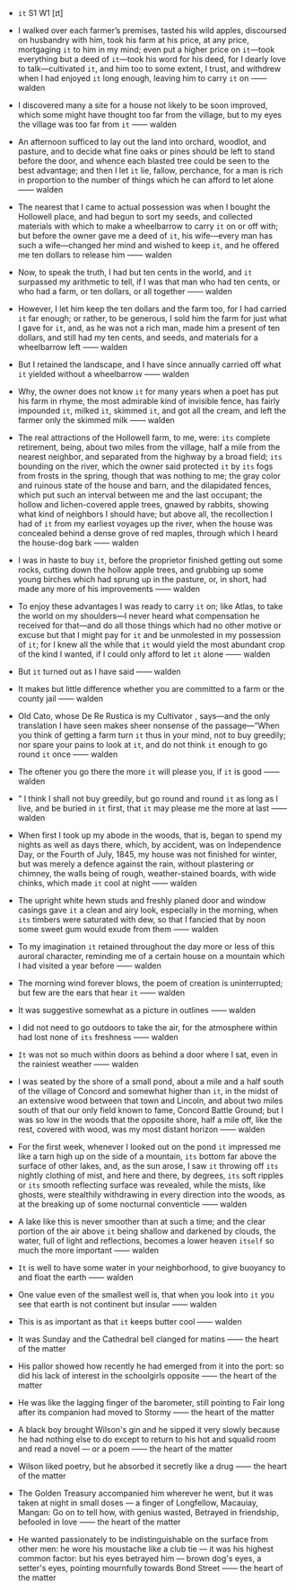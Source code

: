- `it` S1 W1 [ɪt]



-  I walked over each farmer’s premises, tasted his wild apples, discoursed on husbandry with him, took his farm at his price, at any price, mortgaging `it` to him in my mind; even put a higher price on `it`﻿—took everything but a deed of `it`﻿—took his word for his deed, for I dearly love to talk﻿—cultivated `it`, and him too to some extent, I trust, and withdrew when I had enjoyed `it` long enough, leaving him to carry `it` on —— walden

-  I discovered many a site for a house not likely to be soon improved, which some might have thought too far from the village, but to my eyes the village was too far from `it` —— walden

-  An afternoon sufficed to lay out the land into orchard, woodlot, and pasture, and to decide what fine oaks or pines should be left to stand before the door, and whence each blasted tree could be seen to the best advantage; and then I let `it` lie, fallow, perchance, for a man is rich in proportion to the number of things which he can afford to let alone —— walden

-  The nearest that I came to actual possession was when I bought the Hollowell place, and had begun to sort my seeds, and collected materials with which to make a wheelbarrow to carry `it` on or off with; but before the owner gave me a deed of `it`, his wife﻿—every man has such a wife﻿—changed her mind and wished to keep `it`, and he offered me ten dollars to release him —— walden

-  Now, to speak the truth, I had but ten cents in the world, and `it` surpassed my arithmetic to tell, if I was that man who had ten cents, or who had a farm, or ten dollars, or all together —— walden

-  However, I let him keep the ten dollars and the farm too, for I had carried `it` far enough; or rather, to be generous, I sold him the farm for just what I gave for `it`, and, as he was not a rich man, made him a present of ten dollars, and still had my ten cents, and seeds, and materials for a wheelbarrow left —— walden

-  But I retained the landscape, and I have since annually carried off what `it` yielded without a wheelbarrow —— walden

-  Why, the owner does not know `it` for many years when a poet has put his farm in rhyme, the most admirable kind of invisible fence, has fairly impounded `it`, milked `it`, skimmed `it`, and got all the cream, and left the farmer only the skimmed milk —— walden

- The real attractions of the Hollowell farm, to me, were: `its` complete retirement, being, about two miles from the village, half a mile from the nearest neighbor, and separated from the highway by a broad field; `its` bounding on the river, which the owner said protected `it` by `its` fogs from frosts in the spring, though that was nothing to me; the gray color and ruinous state of the house and barn, and the dilapidated fences, which put such an interval between me and the last occupant; the hollow and lichen-covered apple trees, gnawed by rabbits, showing what kind of neighbors I should have; but above all, the recollection I had of `it` from my earliest voyages up the river, when the house was concealed behind a dense grove of red maples, through which I heard the house-dog bark —— walden

-  I was in haste to buy `it`, before the proprietor finished getting out some rocks, cutting down the hollow apple trees, and grubbing up some young birches which had sprung up in the pasture, or, in short, had made any more of his improvements —— walden

-  To enjoy these advantages I was ready to carry `it` on; like Atlas, to take the world on my shoulders﻿—I never heard what compensation he received for that﻿—and do all those things which had no other motive or excuse but that I might pay for `it` and be unmolested in my possession of `it`; for I knew all the while that `it` would yield the most abundant crop of the kind I wanted, if I could only afford to let `it` alone —— walden

-  But `it` turned out as I have said —— walden

-  It makes but little difference whether you are committed to a farm or the county jail —— walden

- Old Cato, whose De Re Rustica is my Cultivator , says﻿—and the only translation I have seen makes sheer nonsense of the passage﻿—“When you think of getting a farm turn `it` thus in your mind, not to buy greedily; nor spare your pains to look at `it`, and do not think `it` enough to go round `it` once —— walden

-  The oftener you go there the more `it` will please you, if `it` is good —— walden

- ” I think I shall not buy greedily, but go round and round `it` as long as I live, and be buried in `it` first, that `it` may please me the more at last —— walden

- When first I took up my abode in the woods, that is, began to spend my nights as well as days there, which, by accident, was on Independence Day, or the Fourth of July, 1845, my house was not finished for winter, but was merely a defence against the rain, without plastering or chimney, the walls being of rough, weather-stained boards, with wide chinks, which made `it` cool at night —— walden

-  The upright white hewn studs and freshly planed door and window casings gave `it` a clean and airy look, especially in the morning, when `its` timbers were saturated with dew, so that I fancied that by noon some sweet gum would exude from them —— walden

-  To my imagination `it` retained throughout the day more or less of this auroral character, reminding me of a certain house on a mountain which I had visited a year before —— walden

-  The morning wind forever blows, the poem of creation is uninterrupted; but few are the ears that hear `it` —— walden

-  It was suggestive somewhat as a picture in outlines —— walden

-  I did not need to go outdoors to take the air, for the atmosphere within had lost none of `its` freshness —— walden

-  `It` was not so much within doors as behind a door where I sat, even in the rainiest weather —— walden

- I was seated by the shore of a small pond, about a mile and a half south of the village of Concord and somewhat higher than `it`, in the midst of an extensive wood between that town and Lincoln, and about two miles south of that our only field known to fame, Concord Battle Ground; but I was so low in the woods that the opposite shore, half a mile off, like the rest, covered with wood, was my most distant horizon —— walden

-  For the first week, whenever I looked out on the pond `it` impressed me like a tarn high up on the side of a mountain, `its` bottom far above the surface of other lakes, and, as the sun arose, I saw `it` throwing off `its` nightly clothing of mist, and here and there, by degrees, `its` soft ripples or `its` smooth reflecting surface was revealed, while the mists, like ghosts, were stealthily withdrawing in every direction into the woods, as at the breaking up of some nocturnal conventicle —— walden

-  A lake like this is never smoother than at such a time; and the clear portion of the air above `it` being shallow and darkened by clouds, the water, full of light and reflections, becomes a lower heaven `itself` so much the more important —— walden

-  `It` is well to have some water in your neighborhood, to give buoyancy to and float the earth —— walden

-  One value even of the smallest well is, that when you look into `it` you see that earth is not continent but insular —— walden

-  This is as important as that `it` keeps butter cool —— walden

-  It was Sunday and the Cathedral bell clanged for matins —— the heart of the matter

-  His pallor showed how recently he had emerged from it into the port: so did his lack of interest in the schoolgirls opposite —— the heart of the matter

-  He was like the lagging finger of the barometer, still pointing to Fair long after its companion had moved to Stormy —— the heart of the matter

-  A black boy brought Wilson's gin and he sipped it very slowly because he had nothing else to do except to return to his hot and squalid room and read a novel — or a poem —— the heart of the matter

-  Wilson liked poetry, but he absorbed it secretly like a drug —— the heart of the matter

-  The Golden Treasury accompanied him wherever he went, but it was taken at night in small doses — a finger of Longfellow, Macauiay, Mangan: Go on to tell how, with genius wasted, Betrayed in friendship, befooled in love  —— the heart of the matter

-  He wanted passionately to be indistinguishable on the surface from other men: he wore his moustache like a club tie — it was his highest common factor: but his eyes betrayed him — brown dog's eyes, a setter's eyes, pointing mournfully towards Bond Street —— the heart of the matter